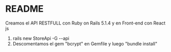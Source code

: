 # README

Creamos el API RESTFULL con Ruby on Rails 5.1.4 y en Front-end con React js
1. rails new StoreApi -G --api
2. Descomentamos el gem "bcrypt" en Gemfile y luego "bundle install"
